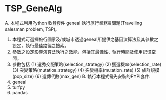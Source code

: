 # TSP_GeneAlg
A. 本程式利用Python 軟體套件 geneal 執行旅行業務員問題(Travelling salesman problem, TSP)。
   1. 本程式可選擇旅行國家及/或城市透過geneal所提供之基因演算法及其參數之設定，執行最佳路徑之搜索。
   2. 參數之設定影響演算法執行之效能，包括其最佳性、執行時間及使用記憶空間。 
   3. 參數包括
      (1) 選秀交配策略(selection_strategy)
      (2) 獲選機率(selection_rate)
      (3) 突變策略(mutation_strategy)
      (4) 突變機率(mutation_rate)
      (5) 族群規模(pop_size)
      (6) 遺傳代數(max_gen)
B. 執行本程式需先安裝的PYPI套件:
   1. geneal 
   2. turfpy
   3. pandas

